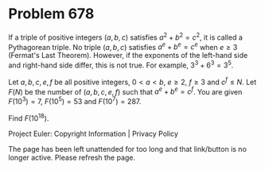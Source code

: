 #   Problem 678

   If a triple of positive integers $(a, b, c)$ satisfies $a^2+b^2=c^2$, it
   is called a Pythagorean triple. No triple $(a, b, c)$ satisfies
   $a^e+b^e=c^e$ when $e \ge 3$ (Fermat's Last Theorem). However, if the
   exponents of the left-hand side and right-hand side differ, this is not
   true. For example, $3^3+6^3=3^5$.

   Let $a, b, c, e, f$ be all positive integers, $0 \lt a \lt b$, $e \ge 2$,
   $f \ge 3$ and $c^f \le N$. Let $F(N)$ be the number of $(a, b, c, e, f)$
   such that $a^e+b^e=c^f$. You are given $F(10^3) = 7$, $F(10^5) = 53$ and
   $F(10^7) = 287$.

   Find $F(10^{18})$.

   Project Euler: Copyright Information | Privacy Policy

   The page has been left unattended for too long and that link/button is no
   longer active. Please refresh the page.
